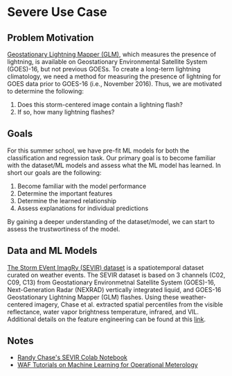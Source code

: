 # Severe Use Case

## Problem Motivation

[Geostationary Lightning Mapper (GLM)](https://www.goes-r.gov/spacesegment/glm.html), which measures the presence of lightning, is available on Geostationary Environmental Satellite System (GOES)-16, but not previous GOESs. To create a long-term lightning climatology, we need a method for measuring the presence of lightning for GOES data prior to GOES-16 (i.e., November 2016). Thus, we are motivated to determine the following:
1. Does this storm-centered image contain a lightning flash? 
2. If so, how many lightning flashes? 


## Goals
For this summer school, we have pre-fit ML models for both the classification and regression task. Our primary goal is to become familiar with the dataset/ML models and assess what the ML model has learned. In short our goals are the following:
1. Become familiar with the model performance 
2. Determine the important features 
3. Determine the learned relationship 
4. Assess explanations for individual predictions

By gaining a deeper understanding of the dataset/model, we can start to assess the trustwortiness of the model. 


## Data and ML Models 

[The Storm EVent ImagRy (SEVIR) dataset](https://proceedings.neurips.cc/paper/2020/file/fa78a16157fed00d7a80515818432169-Paper.pdf) is a spatiotemporal dataset curated on weather events. The SEVIR dataset is based on 3 channels (C02, C09, C13) from Geostationary Environmetnal Satellite System (GOES)-16, Next-Generation Radar (NEXRAD) vertically integrated liquid, and GOES-16 Geostationary Lightning Mapper (GLM) flashes. Using these weather-centered imagery, Chase et al. extracted spatial percentiles
from the visible reflectance, water vapor brightness temperature, infrared, and VIL. Additional details on the feature engineering can be found at this [link](https://github.com/ai2es/WAF_ML_Tutorial_Part1/blob/main/jupyter_notebooks/Notebook02_Feature_Engineering.ipynb).

## Notes
* [Randy Chase's SEVIR Colab Notebook](https://colab.research.google.com/drive/1pxJo458Ol0uLcAPyQWHyJpldze-tjnqG?usp=sharing)
* [WAF Tutorials on Machine Learning for Operational Meterology](https://github.com/ai2es/WAF_ML_Tutorial_Part1)